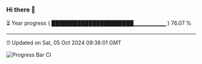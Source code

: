 ### Hi there 👋

⏳ Year progress { ██████████████████████▁▁▁▁▁▁▁▁ } 76.07 %

---

⏰ Updated on Sat, 05 Oct 2024 09:38:01 GMT

![Progress Bar CI](https://github.com/IshwaranRudhara/GIT-ACTION/workflows/Progress%20Bar%20CI/badge.svg)
